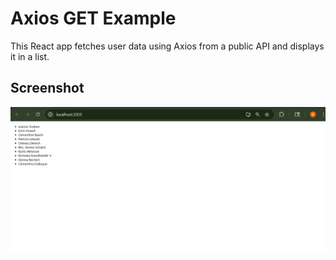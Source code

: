 # Axios GET Example

This React app fetches user data using Axios from a public API and displays it in a list.

## Screenshot

![Screenshot](src/screenshot.png)
